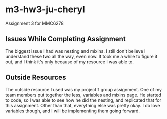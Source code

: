 # m3-hw3-ju-cheryl
Assignment 3 for MMC6278


## Issues While Completing Assignment
The biggest issue I had was nesting and mixins. I still don't believe I understand these two all the way, even now. It took me a while to figure it out, and I think it's only because of my resource I was able to.

## Outside Resources
The outside resource I used was my project 1 group assignment. One of my team members put together the less, variables and mixins page. He started to code, so I was able to see how he did the nesting, and replicated that for this assignment. Other than that, everything else was pretty okay. I do love variables though, and I will be implementing them going forward.
